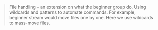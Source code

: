 >File handling – an extension on what the beginner group do.
>Using wildcards and patterns to automate commands. For example, beginner stream would move files one by one. Here we use wildcards to mass-move files.
